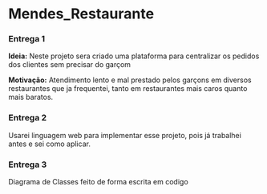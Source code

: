 # Mendes_Restaurante

### Entrega 1

**Ideia:** Neste projeto sera criado uma plataforma para centralizar os pedidos dos clientes sem precisar do garçom

**Motivação:** Atendimento lento e mal prestado pelos garçons em diversos restaurantes que ja frequentei, tanto em restaurantes mais caros quanto mais baratos.

### Entrega 2

Usarei linguagem web para implementar esse projeto, pois já trabalhei antes e sei como aplicar.


### Entrega 3

Diagrama de Classes feito de forma escrita em codigo




